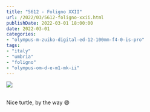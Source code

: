 ```yaml
---
title: "5612 - Foligno XXII"
url: /2022/03/5612-foligno-xxii.html
publishDate: 2022-03-01 18:00:00
date: 2022-03-01
categories:
- "olympus-m-zuiko-digital-ed-12-100mm-f4-0-is-pro"
tags:
- "italy"
- "umbria"
- "foligno"
- "olympus-om-d-e-m1-mk-ii"
---
```

<div class="container">
<div class="center"><a target="_blank" href="https://d25zfm9zpd7gm5.cloudfront.net/1200x1200/2019/20190903_162733_lr.jpg"><img class="webfeedsFeaturedVisual" src="https://d25zfm9zpd7gm5.cloudfront.net/0600x0600/2019/20190903_162733_lr.jpg" /></a></div>
</div>
<br />

Nice turtle, by the way :smile:

